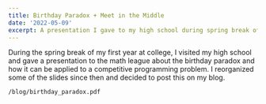 ```yaml
---
title: Birthday Paradox + Meet in the Middle
date: '2022-05-09'
excerpt: A presentation I gave to my high school during spring break of college covering how the birthday paradox can be applied to competitive programming
---
```


During the spring break of my first year at college, I visited my high school and gave a presentation to the math league about the birthday paradox and how it can be applied to a competitive programming problem. I reorganized some of the slides since then and decided to post this on my blog.

```pdf
/blog/birthday_paradox.pdf
```

